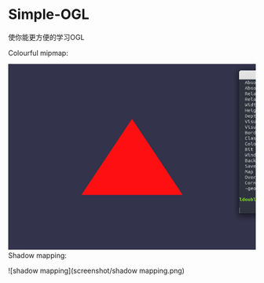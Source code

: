 # Simple-OGL

使你能更方便的学习OGL

Colourful mipmap:

![colourful_mipmap](screenshot/colourful_mipmap.gif)
Shadow mapping:

![shadow mapping](screenshot/shadow mapping.png)
